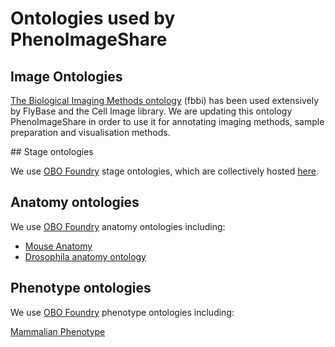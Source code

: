 # Ontologies used by PhenoImageShare

## Image Ontologies

[The Biological Imaging Methods ontology](https://github.com/PhenoImageShare/fbbi) (fbbi) has been used extensively by FlyBase and the Cell Image library.  We are updating this ontology PhenoImageShare in order to use it for annotating imaging methods, sample preparation and visualisation methods.

## Stage ontologies

We use [OBO Foundry](http://www.obofoundry.org/) stage ontologies, which are collectively hosted [here](https://code.google.com/p/developmental-stage-ontologies/).

## Anatomy ontologies

We use [OBO Foundry](http://www.obofoundry.org/) anatomy ontologies including:

* [Mouse Anatomy]()
* [Drosophila anatomy ontology]()

## Phenotype ontologies

We use [OBO Foundry](http://www.obofoundry.org/) phenotype ontologies including:

[Mammalian Phenotype]()
